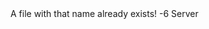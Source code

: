 <function name="RECORD_FILEEXISTS" parent="sourcetv" type="libraryfield">
	<description>
		A file with that name already exists!
	</description>
	<value>-6</value>
	<realm>Server</realm>
</function>